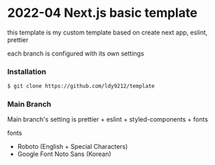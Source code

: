# 2022-04 Next.js basic template

this template is my custom template based on create next app, eslint, prettier

each branch is configured with its own settings

### Installation

```bash
$ git clone https://github.com/ldy9212/template
```

### Main Branch

Main branch's setting is prettier + eslint + styled-components + fonts

fonts 
- Roboto (English + Special Characters)
- Google Font Noto Sans (Korean)  

